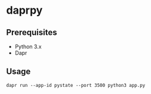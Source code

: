 # daprpy

## Prerequisites

* Python 3.x
* Dapr

## Usage

`dapr run --app-id pystate --port 3500 python3 app.py`
